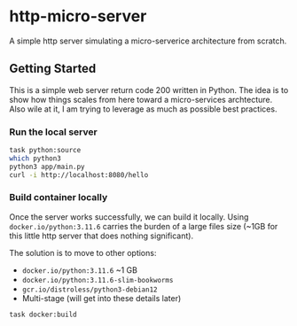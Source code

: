 # http-micro-server

A simple http server simulating a micro-serverice architecture from scratch.

## Getting Started

This is a simple web server return code 200 written in Python.  The idea is to show how things scales from here toward a micro-services archtecture.  Also wile at it, I am trying to leverage as much as possible best practices.

### Run the local server

```bash
task python:source
which python3
python3 app/main.py
curl -i http://localhost:8080/hello
```

### Build container locally

Once the server works successfully, we can build it locally.  Using `docker.io/python:3.11.6` carries the burden of a large files size (~1GB for this little http server that does nothing significant).

The solution is to move to other options:

* `docker.io/python:3.11.6` ~1 GB
* `docker.io/python:3.11.6-slim-bookworms`
* `gcr.io/distroless/python3-debian12`
* Multi-stage (will get into these details later)

```bash
task docker:build
```
